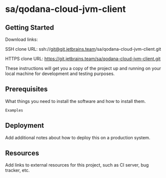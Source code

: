 # sa/qodana-cloud-jvm-client



## Getting Started

Download links:

SSH clone URL: ssh://git@git.jetbrains.team/sa/qodana-cloud-jvm-client.git

HTTPS clone URL: https://git.jetbrains.team/sa/qodana-cloud-jvm-client.git



These instructions will get you a copy of the project up and running on your local machine for development and testing purposes.

## Prerequisites

What things you need to install the software and how to install them.

```
Examples
```

## Deployment

Add additional notes about how to deploy this on a production system.

## Resources

Add links to external resources for this project, such as CI server, bug tracker, etc.
